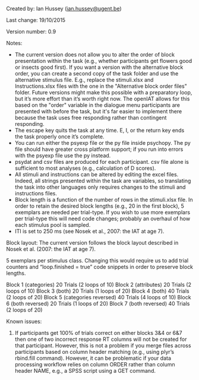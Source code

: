 Created by:
Ian Hussey (ian.hussey@ugent.be)

Last change:
19/10/2015

Version number:
0.9

Notes:
- The current version does not allow you to alter the order of block presentation within the task (e.g., whether participants get flowers good or insects good first). If you want a version with the alternative block order, you can create a second copy of the task folder and use the alternative stimulus file. E.g., replace the stimuli.xlsx and Instructions.xlsx files with the one in the "Alternative block order files" folder. Future versions might make this possible with a preparatory loop, but it’s more effort than it’s worth right now. The openIAT allows for this based on the "order" variable in the dialogue menu participants are presented with before the task, but it's far easier to implement there because the task uses free responding rather than contingent responding.  
- The escape key quits the task at any time. E, I, or the return key ends the task properly once it’s complete.
- You can run either the psyexp file or the py file inside psychopy. The py file should have greater cross platform support; if you run into errors with the psyexp file use the py instead.
- psydat and csv files are produced for each participant. csv file alone is sufficient to most analyses (e.g., calculation of D scores).
- All stimuli and instructions can be altered by editing the excel files. Indeed, all strings presented within the task are variables, so translating the task into other languages only requires changes to the stimuli and instructions files. 
- Block length is a function of the number of rows in the stimuli.xlsx file. In order to retain the desired block lengths (e.g., 20 in the first block), 5 exemplars are needed per trial-type. If you wish to use more exemplars per trial-type this will need code changes; probably an overhaul of how each stimulus pool is sampled. 
- ITI is set to 250 ms (see Nosek et al., 2007: the IAT at age 7).

Block layout:
The current version follows the block layout described in Nosek et al. (2007: the IAT at age 7).

5 exemplars per stimulus class. Changing this would require us to add trial counters and “loop.finished = true” code snippets in order to preserve block lengths.

Block 1 (categories) 20 Trials (2 loops of 10)
Block 2 (attributes) 20 Trials (2 loops of 10)
Block 3 (both) 20 Trials (1 loops of 20)
Block 4 (both) 40 Trials (2 loops of 20)
Block 5 (categories reversed) 40 Trials (4 loops of 10)
Block 6 (both reversed) 20 Trials (1 loops of 20)
Block 7 (both reversed) 40 Trials (2 loops of 20)

Known issues:
1. If participants get 100% of trials correct on either blocks 3&4 or 6&7 then one of two incorrect response RT columns will not be created for that participant. However, this is not a problem if you merge files across participants based on column header matching (e.g., using plyr’s rbind.fill command). However, it can be problematic if your data processing workflow relies on column ORDER rather than column header NAME, e.g., a SPSS script using a GET command.
